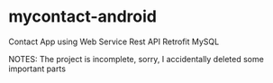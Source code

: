 # mycontact-android
Contact App using Web Service Rest API Retrofit MySQL

NOTES: The project is incomplete, sorry, I accidentally deleted some important parts
